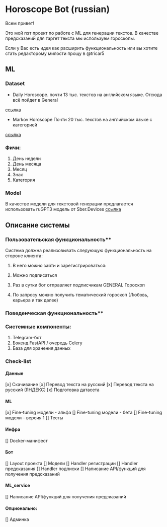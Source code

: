 # Horoscope Bot (russian)

Всем привет! 

Это мой пэт проект по работе с ML для генерации текстов. В качестве предсказаний для таргет текста мы используем гороскопы.

Если у Вас есть идея как расширить функциональность или вы хотите стать редакторому милости прощу в @tricar5


 ## ML

### Dataset

- Daily Horoscope. почти 13 тыс. текстов на английском языке. Отсюда всё пойдет в General

[ссылка](https://www.kaggle.com/datasets/anshulmehtakaggl/dailyhoroscope-dataset)

- Markov Horoscope Почти 20 тыс. текстов на английском языке с категорией

[ссылка](https://github.com/dsnam/markovscope)

### Фичи:
1. День недели
2. День месяца
3. Месяц
4. Знак
5. Категория


### Model

В качестве модели для текстовой генерации предлагается использовать ruGPT3 модель от Sber.Devices [ссылка](https://huggingface.co/ai-forever/rugpt3small_based_on_gpt2)


## Описание системы

### Пользовательская функциональность**

Система должна реализовывать следующую функциональность на стороне клиента:

1. В него можно зайти и зарегистрироваться:

2. Можно подписаться

3. Раз в сутки бот отправляет подписчикам GENERAL Гороскоп

4. По запросу можно получить тематический гороскоп (Любовь, карьера и так далее)

### Поведенческая функциональность**


### Системные компоненты:

1. Telegram-бот
2. Бэкенд FastAPI / очередь Celery
3. База для хранения данных



###  Check-list

#### Данные
[x] Скачивание
[x] Перевод текста на русский
[x] Перевод текста на русский (ЯНДЕКС)
[x] Подготовка датасета

#### ML

[x] Fine-tuning модели - альфа
[] Fine-tuning модели - бета
[] Fine-tuning модели - версия 1
[] Тесты

#### Инфра

[] Docker-манифест

#### Бот

[] Layout проекта
[] Модели
[] Handler регистрации
[] Handler предсказания
[] Handler подписки
[] Написание API/функций для получения предсказаний


#### ML_service
[] Написание API/функций для получения предсказаний

#### Опционально:

[] Админка